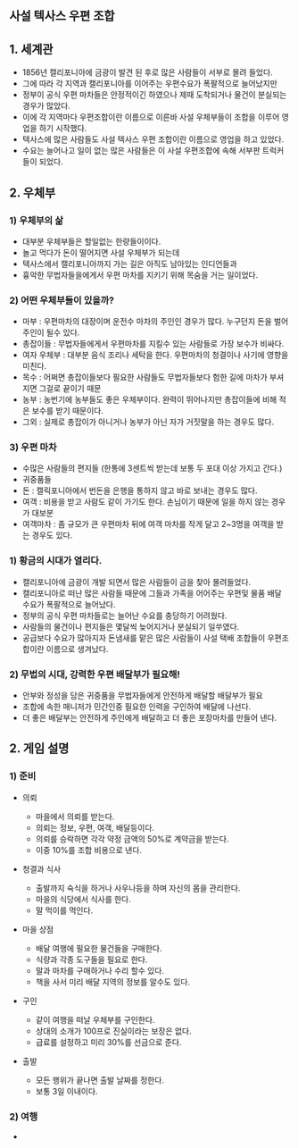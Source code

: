 ## 사설 텍사스 우편 조합
## 1. 세계관
- 1856년 캘리포니아에 금광이 발견 된 후로 많은 사람들이 서부로 몰려 들었다. 
- 그에 따라 각 지역과 캘리포니아를 이어주는 우편수요가 폭팔적으로 늘어났지만  
- 정부이 공식 우편 마차들은 안정적이긴 하였으나 제때 도착되거나 물건이 분실되는 경우가 많았다. 
- 이에 각 지역마다 우편조합이란 이름으로 이른바 사설 우체부들이 조합을 이루어 영업을 하기 시작했다. 
- 텍사스에 많은 사람들도 사설 텍사스 우편 조합이란 이름으로 영업을 하고 있었다. 
- 수요는 늘어나고 일이 없는 많은 사람들은 이 사설 우편조합에 속해 서부판 트럭커들이 되었다. 

## 2. 우체부 
### 1) 우체부의 삶
- 대부분 우체부들은 할일없는 한량들이이다. 
- 놀고 먹다가 돈이 떨어지면 사설 우체부가 되는데 
- 텍사스에서 캘리포니아까지 가는 길은 아직도 남아있는 인디언들과 
- 흉악한 무법자들을에게서 우편 마차를 지키기 위해 목숨을 거는 일이었다. 

### 2) 어떤 우체부들이 있을까?
- 마부 : 우편마차의 대장이며 운전수 마차의 주인인 경우가 많다. 누구던지 돈을 벌어 주인이 될수 있다.
- 총잡이들 : 무법자들에게서 우편마차를 지킬수 있는 사람들로 가장 보수가 비싸다. 
- 여자 우체부 : 대부분 음식 조리나 세탁을 한다. 우편마차의 청결이나 사기에 영향을 미친다. 
- 목수 : 어쩌면 총잡이들보다 필요한 사람들도 무법자들보다 험한 길에 마차가 부셔지면 그걸로 끝이기 때문
- 농부 : 농번기에 농부들도 좋은 우체부이다. 완력이 뛰어나지만 총잡이들에 비해 적은 보수를 받기 때문이다.
- 그외 : 실제로 총잡이가 아니거나 농부가 아닌 자가 거짓말을 하는 경우도 많다. 

### 3) 우편 마차
- 수많은 사람들의 편지들 (한통에 3센트씩 받는데 보통 두 포대 이상 가지고 간다.)
- 귀중품들 
- 돈 : 캘릭포니아에서 번돈을 은행을 통하지 않고 바로 보내는 경우도 많다.
- 여객 : 비용을 받고 사람도 같이 가기도 한다. 손님이기 때문에 일을 하지 않는 경우가 대보분
- 여객마차 : 좀 규모가 큰 우편마차 뒤에 여객 마차를 작게 달고 2~3명을 여객을 받는 경우도 있다.
 



### 1) 황금의 시대가 열리다.
- 캘리포니아에 금광이 개발 되면서 많은 사람들이 금을 찾아 몰려들었다.
- 캘리포니아로 떠난 많은 사람들 때문에 그들과 가족을 어어주는 우편및 물품 배달 수요가 폭팔적으로 늘어났다.
- 정부의 공식 우편 마차들로는 늘어난 수요를 충당하기 어려웠다.
- 사람들의 물건이나 편지들은 몇달씩 늦어지거나 분실되기 일쑤였다.  
- 공급보다 수요가 많아지자 돈냄새를 맡은 많은 사람들이 사설 택배 조합들이 우편조합이란 이름으로 생겨났다. 

### 2) 무법의 시대, 강력한 우편 배달부가 필요해!
- 안부와 정성을 담은 귀중품을 무법자들에게 안전하게 배달할 배달부가 필요 
- 조합에 속한 매니저가 민간인중 필요한 인력을 구인하여 배달에 나선다. 
- 더 좋은 배달부는 안전하게 주인에게 배달하고 더 좋은 포장마차를 만들어 낸다. 

## 2. 게임 설명
### 1) 준비
- 의뢰 
  - 마을에서 의뢰를 받는다. 
  - 의뢰는 정보, 우편, 여객, 배달등이다. 
  - 의뢰를 승락하면 각각 약정 금액의 50%로 계약금을 받는다. 
  - 이중 10%를 조합 비용으로 낸다. 
- 청결과 식사 
  - 출발까지 숙식을 하거나 사우나등을 하며 자신의 몸을 관리한다. 
  - 마을의 식당에서 식사를 한다. 
  - 말 먹이를 먹인다. 
 
- 마을 상점 
  - 배달 여행에 필요한 물건들을 구매한다. 
  - 식량과 각종 도구들을 필요로 한다. 
  - 말과 마차를 구매하거나 수리 할수 있다. 
  - 책을 사서 미리 배달 지역의 정보를 알수도 있다. 
 
- 구인
  - 같이 여행을 떠날 우체부를 구인한다. 
  - 상대의 소개가 100프로 진실이라는 보장은 없다. 
  - 급료를 설정하고 미리 30%를 선금으로 준다. 
 
- 출발 
  - 모든 행위가 끝나면 출발 날짜를 정한다. 
  - 보통 3일 이내이다. 

### 2) 여행
- 


